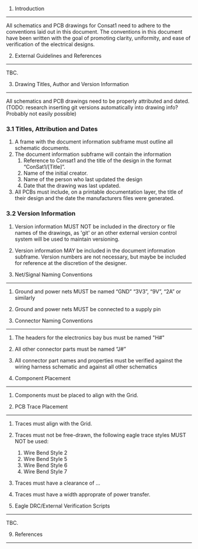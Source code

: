1. Introduction
-------------

All schematics and PCB drawings for Consat1 need to adhere to the conventions laid out in this document.
The conventions in this document have been written with the goal of promoting clarity, uniformity, and ease of verification of the electrical designs.

2. External Guidelines and References
-------------

TBC.

3. Drawing Titles, Author and Version Information
-------------

All schematics and PCB drawings need to be properly attributed and dated. 
(TODO: research inserting git versions automatically into drawing info? Probably not easily possible) 

### 3.1 Titles, Attribution and Dates

1. A frame with the document information subframe must outline all schematic documents.
2. The document information subframe will contain the information
    1. Reference to Consat1 and the title of the design in the format “ConSat1/[Title]”.
    2. Name of the initial creator.
    3. Name of the person who last updated the design
    4. Date that the drawing was last updated.
3. All PCBs must include, on a printable documentation layer, the title of their design and the date the manufacturers files were generated.

### 3.2 Version Information

1. Version information MUST NOT be included in the directory or file names of the drawings, as 'git' or an other external version control system will be used to maintain versioning.
2. Version information MAY be included in the document information subframe. Version numbers are not necessary, but maybe be included for reference at the discretion of the designer.

4. Net/Signal Naming Conventions
-------------
	
1. Ground and power nets MUST be named “GND” “3V3”, “9V”, “2A” or similarly
2. Ground and power nets MUST be connected to a supply pin

5. Connector Naming Conventions
-------------

1. The headers for the electronics bay bus must be named "H#"
2. All other connector parts must be named “J#”
3. All connector part names and properties must be verified against the wiring harness schematic and against all other schematics

6. Component Placement
-------------

1. Components must be placed to align with the Grid.

7. PCB Trace Placement
-------------
	
1. Traces must align with the Grid.
2. Traces must not be free-drawn, the following eagle trace styles MUST NOT be used:
    1. Wire Bend Style 2
    2. Wire Bend Style 5
    3. Wire Bend Style 6
    4. Wire Bend Style 7
3. Traces must have a clearance of …
4. Traces must have a width approprate of power transfer.

8. Eagle DRC/External Verification Scripts
-------------

TBC.

9. References
-------------
